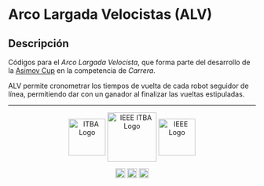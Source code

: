 # Arco Largada Velocistas (ALV)

## Descripción

Códigos para el *Arco Largada Velocista*, que forma parte del desarrollo de la [Asimov Cup](https://ieeeitba.org.ar/asimovcup) en la competencia de *Carrera*.

ALV permite cronometrar los tiempos de vuelta de cada robot seguidor de línea, permitiendo dar con un ganador al finalizar las vueltas estipuladas.

----------

<p align="middle">    
    <img src="https://ieeeitba.org.ar/assets/image/general-icons/itba.png" align="center" alt="ITBA Logo" width="75px" />
    <a href="https://ieeeitba.org.ar/"><img src="https://ieeeitba.org.ar/assets/image/general-icons/ieee-itba.png" align="center" alt="IEEE ITBA Logo" width="100px" /></a>
    <img src="https://ieeeitba.org.ar/assets/image/general-icons/ieee.png" align="center" alt="IEEE Logo" width="75px" />
</p>

<p align="middle">    
    <a href="https://github.com/IEEESBITBA"><img src="https://cdn-icons-png.flaticon.com/512/25/25231.png" align="center" alt="GitHub Repository" width="20px" /></a>
    <a href="https://www.linkedin.com/company/ieee-itba/"><img src="https://content.linkedin.com/content/dam/me/business/en-us/amp/brand-site/v2/bg/LI-Bug.svg.original.svg" align="center" alt="LinkedIn Organization" width="20px" /></a>
    <a href="https://www.instagram.com/ieee.itba/"><img src="https://upload.wikimedia.org/wikipedia/commons/thumb/e/e7/Instagram_logo_2016.svg/768px-Instagram_logo_2016.svg.png" align="center" alt="Instagram Profile" width="20px" /></a>
</p>
